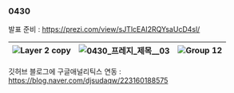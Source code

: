 ### 0430 

발표 준비 : 
https://prezi.com/view/sJTlcEAI2RQYsaUcD4sl/
  
|![Layer 2 copy](https://github.com/s8st/20240320FinalProject/assets/153998744/079b690e-a0b4-46c3-9795-5c733220ca8e)|![0430_프레지_제목__03](https://github.com/s8st/20240320FinalProject/assets/153998744/46beaea5-90ce-41cd-9003-003b20a77f11)|![Group 12](https://github.com/s8st/20240320FinalProject/assets/153998744/e6a1bc90-e28a-4a0a-b81d-039418717c94)|
|--|--|--|



깃허브 블로그에 구글애널리틱스 연동 : https://blog.naver.com/djsudaqw/223160188575







